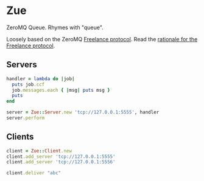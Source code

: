 # Zue

ZeroMQ Queue.  Rhymes with "queue".

Loosely based on the ZeroMQ [Freelance protocol](http://rfc.zeromq.org/spec:10).
Read the [rationale for the Freelance protocol](http://zguide.zeromq.org/page:all#toc86).

## Servers

```ruby
handler = lambda do |job|
  puts job.ccf
  job.messages.each { |msg| puts msg }
  puts
end

server = Zue::Server.new 'tcp://127.0.0.1:5555', handler
server.perform
```

## Clients

```ruby
client = Zue::Client.new
client.add_server 'tcp://127.0.0.1:5555'
client.add_server 'tcp://127.0.0.1:5556'

client.deliver "abc"
```

